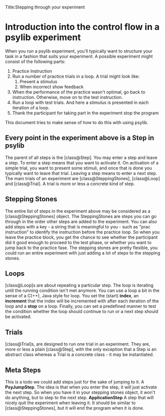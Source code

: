 Title:Stepping through your experiment

# Introduction into the control flow in a psylib experiment

When you run a psylib experiment, you'll typically want to structure your task
in a fashion that suits your experiment. A possible experiment might consist
of the following parts:

1. Practice Instruction
1. Run a number of practice trials in a loop. A trial might look like:
     1. Present a stimulus
     1. When incorrect show feedback
1. When the performance of the practice wasn't optimal, go back to instruction.
   Otherwise, move on to the test instruction.
1. Run a loop with test trials.
   And here a stimulus is presented in each iteration of a loop.
1. Thank the participant for taking part in the experiment stop the program

This document tries to make sense of how to do this with using psylib.

## Every point in the experiment above is a Step in psylib

The parent of all steps is the [class@Step]. You may enter a step and leave
a step. To enter a step means that you want to activate it. On activation
of a simple trial, you want to present some stimuli, and once that is done
you typically want to leave that trial. Leaving a step means to enter
a next step. The main trials of an experiment are [class@SteppingStones],
[class@Loop] and [class@Trial]. A trial is more or less a concrete kind of step.

## Stepping Stones

The entire list of steps in the experiment above may be considered as a
[class@SteppingStones] object. The SteppingStones are steps you can go through
in the order other steps are added to the experiment. You can also add steps
with a key - a string that is meaningful to you - such as "prac instruction"
to identify the instruction before the practice loop. So when you leave the
practice block, you get the chance to see whether the participant did it
good enough to proceed to the test phase, or whether you want to jump back to
the practice fase.
The stepping stones are pretty flexible, you could run an entire experiment
with just adding a lot of steps to the stepping stones.

## Loops

[class@Loop]s are about repeating a particular step. The loop is iterating until
the running condition isn't met anymore. You can use a loop a bit in the sense
of a C(++), Java style for loop. You set the (start) **index**, an **increment**
that the index will be incremented with after each iteration of the loop and a
**stop** on a loop. Finally, you can set a predefined manner to test the
condition whether the loop should continue to run or a next step should
be activated.

## Trials

[class@Trial]s, are designed to run one trial in an experiment. They are,
more or less a plain [class@Step], with the only exception that a Step is an
abstract class whereas a Trial is a concrete class - it may be instantiated.

## Meta Steps

This is a todo we could add steps just for the sake of jumping to it. A
**PsyJumpStep**. The idea is that when you enter the step, it will just activate the
next step. So when you have it in your stepping stones object, it won't do
anything, but to step to the next step.
**ApplicationStep** A step that will nicely quit the experiment when leaving
it. It should be similar to [class@SteppingStones], but it will end the
program when it is done.

